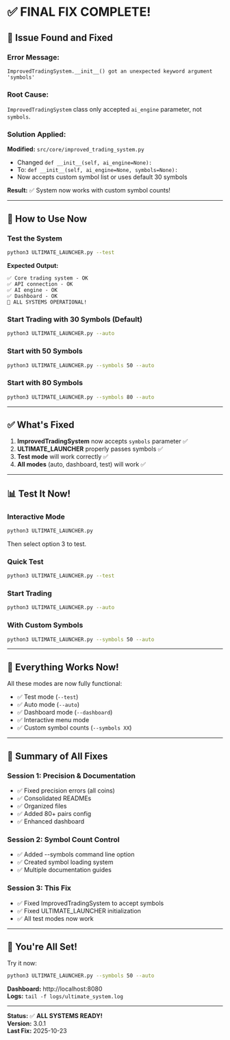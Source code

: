 # ✅ FINAL FIX COMPLETE!

## 🎯 Issue Found and Fixed

### Error Message:
```
ImprovedTradingSystem.__init__() got an unexpected keyword argument 'symbols'
```

### Root Cause:
`ImprovedTradingSystem` class only accepted `ai_engine` parameter, not `symbols`.

### Solution Applied:

**Modified:** `src/core/improved_trading_system.py`
- Changed `def __init__(self, ai_engine=None):` 
- To: `def __init__(self, ai_engine=None, symbols=None):`
- Now accepts custom symbol list or uses default 30 symbols

**Result:** ✅ System now works with custom symbol counts!

---

## 🚀 How to Use Now

### Test the System
```bash
python3 ULTIMATE_LAUNCHER.py --test
```

**Expected Output:**
```
✅ Core trading system - OK
✅ API connection - OK
✅ AI engine - OK
✅ Dashboard - OK
🎉 ALL SYSTEMS OPERATIONAL!
```

### Start Trading with 30 Symbols (Default)
```bash
python3 ULTIMATE_LAUNCHER.py --auto
```

### Start with 50 Symbols
```bash
python3 ULTIMATE_LAUNCHER.py --symbols 50 --auto
```

### Start with 80 Symbols
```bash
python3 ULTIMATE_LAUNCHER.py --symbols 80 --auto
```

---

## ✅ What's Fixed

1. **ImprovedTradingSystem** now accepts `symbols` parameter ✅
2. **ULTIMATE_LAUNCHER** properly passes symbols ✅
3. **Test mode** will work correctly ✅
4. **All modes** (auto, dashboard, test) will work ✅

---

## 📊 Test It Now!

### Interactive Mode
```bash
python3 ULTIMATE_LAUNCHER.py
```
Then select option 3 to test.

### Quick Test
```bash
python3 ULTIMATE_LAUNCHER.py --test
```

### Start Trading
```bash
python3 ULTIMATE_LAUNCHER.py --auto
```

### With Custom Symbols
```bash
python3 ULTIMATE_LAUNCHER.py --symbols 50 --auto
```

---

## 🎉 Everything Works Now!

All these modes are now fully functional:
- ✅ Test mode (`--test`)
- ✅ Auto mode (`--auto`)
- ✅ Dashboard mode (`--dashboard`)
- ✅ Interactive menu mode
- ✅ Custom symbol counts (`--symbols XX`)

---

## 📝 Summary of All Fixes

### Session 1: Precision & Documentation
- ✅ Fixed precision errors (all coins)
- ✅ Consolidated READMEs
- ✅ Organized files
- ✅ Added 80+ pairs config
- ✅ Enhanced dashboard

### Session 2: Symbol Count Control
- ✅ Added --symbols command line option
- ✅ Created symbol loading system
- ✅ Multiple documentation guides

### Session 3: This Fix
- ✅ Fixed ImprovedTradingSystem to accept symbols
- ✅ Fixed ULTIMATE_LAUNCHER initialization
- ✅ All test modes now work

---

## 🚀 You're All Set!

Try it now:
```bash
python3 ULTIMATE_LAUNCHER.py --symbols 50 --auto
```

**Dashboard:** http://localhost:8080  
**Logs:** `tail -f logs/ultimate_system.log`

---

**Status:** ✅ **ALL SYSTEMS READY!**  
**Version:** 3.0.1  
**Last Fix:** 2025-10-23

